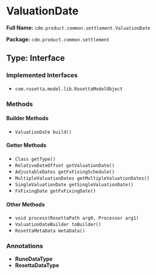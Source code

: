 # ValuationDate

**Full Name:** `cdm.product.common.settlement.ValuationDate`

**Package:** `cdm.product.common.settlement`

## Type: Interface

### Implemented Interfaces

- `com.rosetta.model.lib.RosettaModelObject`

### Methods

#### Builder Methods

- `ValuationDate build()`

#### Getter Methods

- `Class getType()`
- `RelativeDateOffset getValuationDate()`
- `AdjustableDates getFxFixingSchedule()`
- `MultipleValuationDates getMultipleValuationDates()`
- `SingleValuationDate getSingleValuationDate()`
- `FxFixingDate getFxFixingDate()`

#### Other Methods

- `void process(RosettaPath arg0, Processor arg1)`
- `ValuationDateBuilder toBuilder()`
- `RosettaMetaData metaData()`

### Annotations

- **RuneDataType**
- **RosettaDataType**

